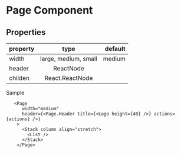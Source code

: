 # Page Component

## Properties

| property    |      type      |  default |
|-------------|:--------------:|---------:|
| width       | large, medium, small | medium |
| header      |    ReactNode   | |
| childen     | React.ReactNode| |


Sample
```tsx
   <Page
      width="medium"
      header={<Page.Header title={<Logo height={40} />} actions={actions} />}
    >
      <Stack column align="stretch">
        <List />
      </Stack>
    </Page>
```